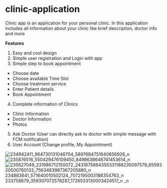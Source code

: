 # clinic-application
Clinic app is an application for your personal clinic. In this application includes all information about your clinic like brief description, doctor info and more

<b>Features</b>
1. Easy and cool design
2. Simple user registration and Login with app
3. Simple step to book appointment
- Choose date
- Choose available Time Slot
- Choose treatment service
- Enter Patient details
- Book Appointment
4. Complete information of Clinics
- Clinic Information
- Doctor Information
- Photos
5. Ask Doctor (User can directly ask to doctor with simple message with FCM notification)
6. User Account (Change profile, My Appointment)

![234942411_964730131046704_5897684751640656926_n](https://user-images.githubusercontent.com/31358315/128753941-0ebd485b-23ae-468b-b8ff-76299c920125.jpg)
![235876516_550429476109450_8498638646741453614_n](https://user-images.githubusercontent.com/31358315/128753961-364a5927-23bb-427d-bbf6-7fe52fca136c.jpg)
![235627049_231986712150072_2431875864355331188![235097579_6559320500760133_7563483987367205880_n](https://user-images.githubusercontent.com/31358315/128754207-9c1f5e29-2da1-45eb-8780-007fc43c5788.jpg)
![234883641_571640010502124_7072195003188354763_n](https://user-images.githubusercontent.com/31358315/128754217-0e4be6a3-51cd-4c22-9e6b-5a3f226878f1.jpg)
![233758679_359307072578287_1726533130003424517_n](https://user-images.githubusercontent.com/31358315/128754234-1c12ab55-5d0d-495f-bd76-d4e3571727ac.jpg)
_n](https://user-images.githubusercontent.com/31358315/128753969-7ce7ab03-1a71-42ea-99eb-da4bb72793b4.jpg)
